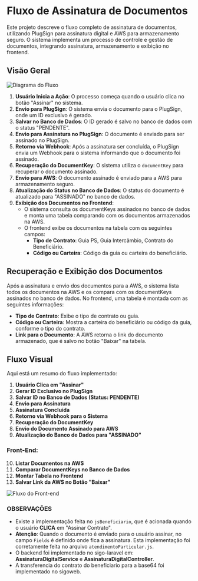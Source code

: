 # Fluxo de Assinatura de Documentos

Este projeto descreve o fluxo completo de assinatura de documentos, utilizando PlugSign para assinatura digital e AWS para armazenamento seguro. O sistema implementa um processo de controle e gestão de documentos, integrando assinatura, armazenamento e exibição no frontend.

## Visão Geral

![Diagrama do Fluxo](https://imgur.com/tN5AiGw.png)

1. **Usuário Inicia a Ação**: O processo começa quando o usuário clica no botão "Assinar" no sistema.
2. **Envio para PlugSign**: O sistema envia o documento para o PlugSign, onde um ID exclusivo é gerado.
3. **Salvar no Banco de Dados**: O ID gerado é salvo no banco de dados com o status "PENDENTE".
4. **Envio para Assinatura no PlugSign**: O documento é enviado para ser assinado no PlugSign.
5. **Retorno via Webhook**: Após a assinatura ser concluída, o PlugSign envia um Webhook para o sistema informando que o documento foi assinado.
6. **Recuperação do DocumentKey**: O sistema utiliza o `documentKey` para recuperar o documento assinado.
7. **Envio para AWS**: O documento assinado é enviado para a AWS para armazenamento seguro.
8. **Atualização do Status no Banco de Dados**: O status do documento é atualizado para "ASSINADO" no banco de dados.
9. **Exibição dos Documentos no Frontend**:
    - O sistema consulta os documentKeys assinados no banco de dados e monta uma tabela comparando com os documentos armazenados na AWS.
    - O frontend exibe os documentos na tabela com os seguintes campos:
        - **Tipo de Contrato**: Guia PS, Guia Intercâmbio, Contrato do Beneficiário.
        - **Código ou Carteira**: Código da guia ou carteira do beneficiário.

## Recuperação e Exibição dos Documentos

Após a assinatura e envio dos documentos para a AWS, o sistema lista todos os documentos na AWS e os compara com os documentKeys assinados no banco de dados. No frontend, uma tabela é montada com as seguintes informações:

- **Tipo de Contrato**: Exibe o tipo de contrato ou guia.
- **Código ou Carteira**: Mostra a carteira do beneficiário ou código da guia, conforme o tipo do contrato.
- **Link para o Documento**: A AWS retorna o link do documento armazenado, que é salvo no botão "Baixar" na tabela.

## Fluxo Visual

Aqui está um resumo do fluxo implementado:


1. **Usuário Clica em "Assinar"**
2. **Gerar ID Exclusivo no PlugSign**
3. **Salvar ID no Banco de Dados (Status: PENDENTE)**
4. **Envio para Assinatura**
5. **Assinatura Concluída**
6. **Retorno via Webhook para o Sistema**
7. **Recuperação do DocumentKey**
8. **Envio do Documento Assinado para AWS**
9. **Atualização do Banco de Dados para "ASSINADO"**




### Front-End:
10. **Listar Documentos na AWS**
11. **Comparar DocumentKeys no Banco de Dados**
12. **Montar Tabela no Frontend**
13. **Salvar Link da AWS no Botão "Baixar"**

![Fluxo do Front-end](https://imgur.com/GDjxnUZ.png)

### OBSERVAÇÕES

- Existe a implementação feita no `jsBeneficiario`, que é acionada quando o usuário **CLICA** em "Assinar Contrato".
- **Atenção**: Quando o documento é enviado para o usuário assinar, no campo `Fields` é definido onde fica a assinatura. Esta implementação foi corretamente feita no arquivo `atendimentoParticular.js`.
- O backend foi implementado no sigo-laravel em: **AssinaturaDigitalService** e **AssinaturaDigitalController**.
- A transferencia do contrato do beneficiario para a base64 foi implementado no sigoweb.
